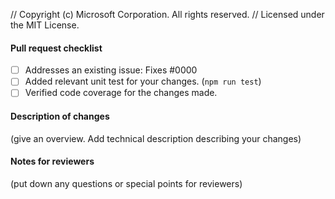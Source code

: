 // Copyright (c) Microsoft Corporation. All rights reserved.
// Licensed under the MIT License.
#### Pull request checklist

- [ ] Addresses an existing issue: Fixes #0000
- [ ] Added relevant unit test for your changes. (`npm run test`)
- [ ] Verified code coverage for the changes made.

#### Description of changes

(give an overview. Add technical description describing your changes)

#### Notes for reviewers

(put down any questions or special points for reviewers)
